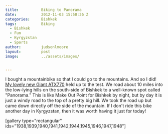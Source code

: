 ```yaml
---
title:			Biking to Panorama
date:			2012-11-03 15:50:36 Z
categories:		Bishkek
tags:			Biking
  - Bishkek
  - Fun
  - Kyrgyzstan
  - Sports
author:			judsonlmoore
layout:			post
image:			../assets/images/


---
```


I bought a mountainbike so that I could go to the mountains. And so I did! [My lovely new ](https://www.judsonlmoore.com/life/giant-atx-770/)[Giant ATX770](https://www.judsonlmoore.com/life/giant-atx-770/) held up to the test. We road about 10 miles into the low-lying hills on the south-side of Bishkek to a well-known spot called "Panorama." This is like Make Out Point for Bishkek by night, but by day it is just a windy road to the top of a pretty big hill. We took the road up but came down directly off the side of the mountain. If I don't ride this bike another day in Kyrgyzstan, then it was worth having it just for today!

[gallery type="rectangular" ids="1938,1939,1940,1941,1942,1944,1945,1946,1947,1948"]
